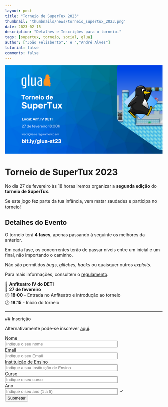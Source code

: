 ```yaml
---
layout: post
title: "Torneio de SuperTux 2023"
thumbnail: 'thumbnails/news/torneio_supertux_2023.png'
date: 2023-02-15
description: "Detalhes e Inscrições para o torneio."
tags: [supertux, torneio, social, glua]
author: ["João Felisberto"," e ","André Alves"]
tutorial: false
comments: false
---
```


![Cartaz do evento com algumas das informações em baixo escritas](img/st-masto.png)

# Torneio de SuperTux 2023

No dia 27 de fevereiro às 18 horas iremos organizar a **segunda edição** do **torneio de SuperTux**.

Se este jogo fez parte da tua infância, vem matar saudades e participa no torneio!

## Detalhes do Evento

O torneio terá **4 fases**, apenas passando à seguinte os melhores da anterior.

Em cada fase, os concorrentes terão de passar níveis entre um inicial e um final, não importando o caminho.

Não são permitidos *bugs*, *glitches*, *hacks* ou quaisquer outros *exploits*.

Para mais informações, consultem o [regulamento](/assets/docs/Regulamento_do_Torneio_SuperTux.pdf).

📍 **Anfiteatro IV do DETI**\
📆 **27 de fevereiro**\
🕖 **18:00** - Entrada no Anfiteatro e introdução ao torneio\
🕖 **18:15** - Início do torneio

<hr>
## Inscrição

Alternativamente pode-se inscrever [aqui](https://forms.gle/2kMSfS6GDygV42rC8).

<style>
input + span {
  padding-right: 30px;
}

input:invalid + span::after {
  position: absolute;
  content: "✖";
  padding-left: 5px;
}

input:valid + span::after {
  position: absolute;
  content: "✓";
  padding-left: 5px;
}
</style>
<form class="form" action="https://docs.google.com/forms/u/0/d/e/1FAIpQLSdbgg8kkxNi_Y3XsPrD5pjIjF0h19ob1fARB7DRgYLg9VWl6A/formResponse">
  <div class="form-group">
    <label for="nome" class="col-form-label">Nome</label>
    <input name="entry.1525801019" type="text" id="nome" class="form-control" style="width:70%; display:block;" placeholder="Indique o seu nome" required/>
  </div>
  <div class="form-group">
    <label for="email">Email</label>
    <input name="entry.1849280727" type="text" id="email" class="form-control" style="width:70%; display:block;" placeholder="Indique o seu Email" required/> 
  </div>
  <div class="form-group">
    <label for="ies" class="col-form-label" >Instituição de Ensino</label>
    <input name="entry.364569669" type="text" id="ies" class="form-control" style="width:70%; display:block;" placeholder="Indique a sua Instituição de Ensino" required/>
  </div>
  <div class="form-group">
    <label for="curso" class="col-form-label">Curso</label>
    <input name="entry.1733088545" type="text" id="curso" class="form-control" style="width:70%; display:block;" placeholder="Indique o seu curso"/> 
  </div>
  <div class="form-group">
    <label for="ano" class="col-form-label" style="display:block;">Ano</label>
    <input name="entry.555402528" type="number" min="1" max="5" step="1" id="ano" class="form-control" style="width:70%;" placeholder="Indique o seu ano (1 a 5)"/><span class="validity"></span>
  </div>
  <input type="submit" class="btn btn-warning" value="Submeter" />
</form>
